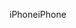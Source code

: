 <span data-ttu-id="bf21b-101">iPhone</span><span class="sxs-lookup"><span data-stu-id="bf21b-101">iPhone</span></span>